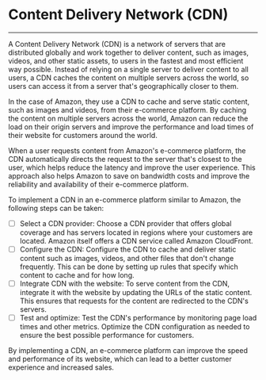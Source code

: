 # Content Delivery Network (CDN)
---

A Content Delivery Network (CDN) is a network of servers that are distributed globally and work together to deliver content, such as images, videos, and other static assets, to users in the fastest and most efficient way possible. Instead of relying on a single server to deliver content to all users, a CDN caches the content on multiple servers across the world, so users can access it from a server that's geographically closer to them.

In the case of Amazon, they use a CDN to cache and serve static content, such as images and videos, from their e-commerce platform. By caching the content on multiple servers across the world, Amazon can reduce the load on their origin servers and improve the performance and load times of their website for customers around the world.

When a user requests content from Amazon's e-commerce platform, the CDN automatically directs the request to the server that's closest to the user, which helps reduce the latency and improve the user experience. This approach also helps Amazon to save on bandwidth costs and improve the reliability and availability of their e-commerce platform.

To implement a CDN in an e-commerce platform similar to Amazon, the following steps can be taken:

- [ ] Select a CDN provider: Choose a CDN provider that offers global coverage and has servers located in regions where your customers are located. Amazon itself offers a CDN service called Amazon CloudFront.
- [ ] Configure the CDN: Configure the CDN to cache and deliver static content such as images, videos, and other files that don't change frequently. This can be done by setting up rules that specify which content to cache and for how long.
- [ ] Integrate CDN with the website: To serve content from the CDN, integrate it with the website by updating the URLs of the static content. This ensures that requests for the content are redirected to the CDN's servers.
- [ ] Test and optimize: Test the CDN's performance by monitoring page load times and other metrics. Optimize the CDN configuration as needed to ensure the best possible performance for customers.

By implementing a CDN, an e-commerce platform can improve the speed and performance of its website, which can lead to a better customer experience and increased sales.
